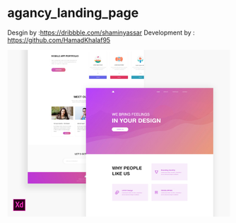# agancy_landing_page

Desgin by :https://dribbble.com/shaminyassar
Development by : https://github.com/HamadKhalaf95

![alt text](https://raw.githubusercontent.com/HamadKhalaf95/agancy_landing_page/master/untitled-1.jpg)
